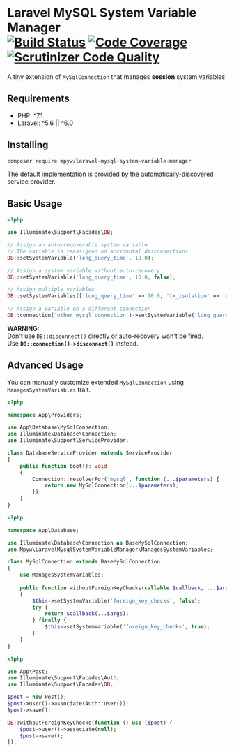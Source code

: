# Laravel MySQL System Variable Manager<br>[![Build Status](https://travis-ci.org/mpyw/laravel-mysql-system-variable-manager.svg?branch=master)](https://travis-ci.org/mpyw/laravel-mysql-system-variable-manager) [![Code Coverage](https://scrutinizer-ci.com/g/mpyw/laravel-mysql-system-variable-manager/badges/coverage.png?b=master)](https://scrutinizer-ci.com/g/mpyw/laravel-mysql-system-variable-manager/?branch=master) [![Scrutinizer Code Quality](https://scrutinizer-ci.com/g/mpyw/laravel-mysql-system-variable-manager/badges/quality-score.png?b=master)](https://scrutinizer-ci.com/g/mpyw/laravel-mysql-system-variable-manager/?branch=master)

A tiny extension of `MySqlConnection` that manages **session** system variables

## Requirements

- PHP: ^7.1
- Laravel: ^5.6 || ^6.0

## Installing

```bash
composer require mpyw/laravel-mysql-system-variable-manager
```

The default implementation is provided by the automatically-discovered service provider.

## Basic Usage

```php
<?php

use Illuminate\Support\Facades\DB;

// Assign an auto-recoverable system variable
// The variable is reassigned on accidental disconnections
DB::setSystemVariable('long_query_time', 10.0);

// Assign a system variable without auto-recovery
DB::setSystemVariable('long_query_time', 10.0, false);

// Assign multiple variables
DB::setSystemVariables(['long_query_time' => 10.0, 'tx_isolation' => 'read-committed']);

// Assign a variable on a different connection
DB::connection('other_mysql_connection')->setSystemVariable('long_query_time', 10.0);
```

**WARNING:**  
Don't use `DB::disconnect()` directly or auto-recovery won't be fired.  
Use **`DB::connection()->disconnect()`** instead.

## Advanced Usage

You can manually customize extended `MySqlConnection` using `ManagesSystemVariables` trait.

```php
<?php

namespace App\Providers;

use App\Database\MySqlConnection;
use Illuminate\Database\Connection;
use Illuminate\Support\ServiceProvider;

class DatabaseServiceProvider extends ServiceProvider
{
    public function boot(): void
    {
        Connection::resolverFor('mysql', function (...$parameters) {
            return new MySqlConnection(...$parameters);
        });
    }
}
```

```php
<?php

namespace App\Database;

use Illuminate\Database\Connection as BaseMySqlConnection;
use Mpyw\LaravelMysqlSystemVariableManager\ManagesSystemVariables;

class MySqlConnection extends BaseMySqlConnection
{
    use ManagesSystemVariables;
    
    public function withoutForeignKeyChecks(callable $callback, ...$args)
    {
        $this->setSystemVariable('foreign_key_checks', false);
        try {
            return $callback(...$args);
        } finally {
            $this->setSystemVariable('foreign_key_checks', true);
        }
    }
}
```

```php
<?php

use App\Post;
use Illuminate\Support\Facades\Auth;
use Illuminate\Support\Facades\DB;

$post = new Post();
$post->user()->associate(Auth::user());
$post->save();

DB::withoutForeignKeyChecks(function () use ($post) {
    $post->user()->associate(null);
    $post->save();
});
```

